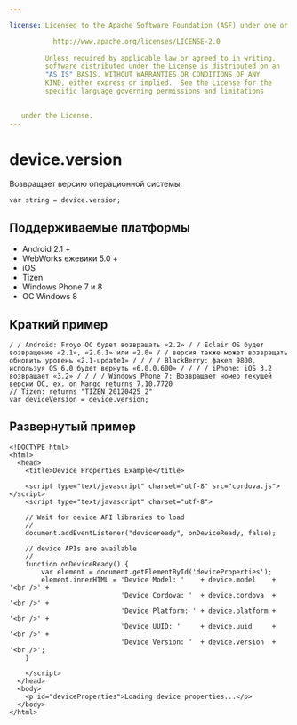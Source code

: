 ```yaml
---

license: Licensed to the Apache Software Foundation (ASF) under one or more contributor license agreements. See the NOTICE file distributed with this work for additional information regarding copyright ownership. The ASF licenses this file to you under the Apache License, Version 2.0 (the "License"); you may not use this file except in compliance with the License. You may obtain a copy of the License at

           http://www.apache.org/licenses/LICENSE-2.0
    
         Unless required by applicable law or agreed to in writing,
         software distributed under the License is distributed on an
         "AS IS" BASIS, WITHOUT WARRANTIES OR CONDITIONS OF ANY
         KIND, either express or implied.  See the License for the
         specific language governing permissions and limitations
    

   under the License.
---
```


# device.version

Возвращает версию операционной системы.

    var string = device.version;
    

## Поддерживаемые платформы

*   Android 2.1 +
*   WebWorks ежевики 5.0 +
*   iOS
*   Tizen
*   Windows Phone 7 и 8
*   ОС Windows 8

## Краткий пример

    / / Android: Froyo ОС будет возвращать «2.2» / / Eclair OS будет возвращение «2.1», «2.0.1» или «2.0» / / версия также может возвращать обновить уровень «2.1-update1» / / / / BlackBerry: факел 9800, используя OS 6.0 будет вернуть «6.0.0.600» / / / / iPhone: iOS 3.2 возвращает «3.2» / / / / Windows Phone 7: Возвращает номер текущей версии ОС, ex. on Mango returns 7.10.7720
    // Tizen: returns "TIZEN_20120425_2"
    var deviceVersion = device.version;
    

## Развернутый пример

    <!DOCTYPE html>
    <html>
      <head>
        <title>Device Properties Example</title>
    
        <script type="text/javascript" charset="utf-8" src="cordova.js"></script>
        <script type="text/javascript" charset="utf-8">
    
        // Wait for device API libraries to load
        //
        document.addEventListener("deviceready", onDeviceReady, false);
    
        // device APIs are available
        //
        function onDeviceReady() {
            var element = document.getElementById('deviceProperties');
            element.innerHTML = 'Device Model: '    + device.model    + '<br />' +
                                'Device Cordova: '  + device.cordova  + '<br />' +
                                'Device Platform: ' + device.platform + '<br />' +
                                'Device UUID: '     + device.uuid     + '<br />' +
                                'Device Version: '  + device.version  + '<br />';
        }
    
        </script>
      </head>
      <body>
        <p id="deviceProperties">Loading device properties...</p>
      </body>
    </html>